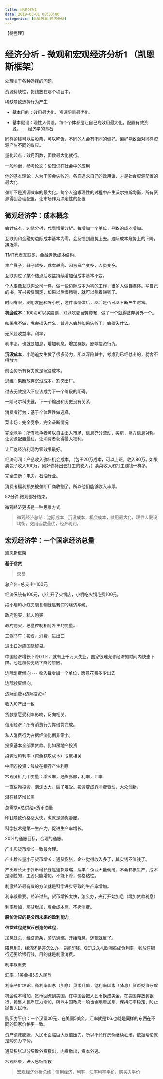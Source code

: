 ```yaml
---
title: 经济分析1
date: 2019-06-01 08:00:00
categories: [头脑风暴,经济分析]
---
```


【待整理】
<!--more-->

# 经济分析 - 微观和宏观经济分析1 （凯恩斯框架）

 

处理关于各种选择的问题，

资源稀缺性，把钱放在哪个项目中。

稀缺导致选择行为产生

- 基本目的：效用最大化，资源配置最优化。 

- 基本假设：理性人假设。每个个体都是让自己的效用最大化，配置有效资源。--- 经济学的基石

 

同样的钱可以买股票，可以吃饭，不同的人会有不同的偏好。偏好导致面对同样资源产生不同的效应。

量化起点：效用函数，函数最大化就行。

 

一般均衡，参考论文：论知识在社会中的应用

他的基本理论：人为干预会失败的，各自追求自己的效用话，才是社会资源配置的最大化

 

垄断不是资源效率的最大化。每个人追求理性的过程中产生沃尔拉斯均衡，所有资源得到合理配置。让市场作为决定性的配置

 

## 微观经济学：成本概念

会计成本，边际分析，代表增量分析。每增加一个单位，导致的成本增加。

互联网和金融的边际成本基本为零。会反馈到趋势上去。边际成本趋势上的下降，接近零。

 

TMT代表互联网，金融等低成本结构。

 

生产鞋子，鞋子越多，成本越高，因为资产变多，人员变多。

 

互联网过了某个结点后收益持续增加但成本基本不变。

 

个人要像互联网公司一样，做一些边际成本为零的工作，很多人做自媒体。写自己的书，写书投资固定，如果以后很畅销，就可以躺着赚钱了。

 

时间有限，刷朋友圈和听小明，这件事情做后，以后是否可以不断产生财富。

 

**机会成本**：100块可以买股票，可以吃麦当劳套餐，做了一个就得放弃另外一个。

 

如果我不做，我会损失什么，普通人会想如果失败了，会损失什么。

 

无风险收益率，利率，

 

利率高，也就是加息，增加利息，增加存款，影响投资行为。

 

**沉没成本**，小明追女生做了很多努力，所以深陷其中，考虑到已经付出的，就舍不得放弃。

 

前面的所有努力就是沉没成本。

 

思维：果断放弃沉没成本。割肉出厂。

过去无效投入不应该成为下一个阶段的阻碍。

 

一阶马尔科夫链，下一个输出和历史没有关系

 

消费者行为：基于个体理性做选择，


菜市场：完全竞争，完全垄断情况


完全竞争：所有竞争者可以自由出入市场，信息充分流动，买房，卖方信息对称。让资源配置最优，让消费者获得最大福利。

 

让厂商经济利润为零效果最好。

 

经济利润：产品收入弥补机会成本。（包子20万成本，可以上班，收入80万。如果卖包子收入100万，刚好弥补出去打工的收入。）卖菜收入和打工赚钱一样多。

 

完全垄断：电力，石油行业。

 

消费者福利损失被垄断厂商收割了。所以他们能够收入丰厚。

 

52分钟 微观部分结束。

 

微观经济更多是一种思维方式

 

> 微观经济总结：边际成本，沉没成本，机会成本，效用最大化，理性人假设均衡，效用函数最优，经济利润， 

 

## 宏观经济学：一个国家经济总量

凯恩斯框架

**基于信贷**

> 交易

总产出=总支出=100元

 

经济系统有100元，小红开了火锅店，小明吃火锅花费100元。

 

把小明和小红无限复制就是我们的经济系统。

 

政府购买，私人购买

 

政府购买，总量控制相对外生的变量。

 

三驾马车：投资，消费，进出口

 

进出口对应国际贸易。

 

中国经济增长下降0.1%，就有上千万人失业。国家很难允许经济短时间内快速下降。也是房价无法下降的原因。

 

边际消费倾向 --- 收入每增加一个单位，愿意花费多少出去

 

边际投资倾向，

 

边际消费+边际投资=1

 

收入和产出一致

 

贷款意愿受利率影响，反向相关。

 

信用经济：所有消费行为靠借贷完成。

 

私人消费行为占据经济比例非常小。

 

投资基本全部靠贷款。比如房地产投资

 

投资也和利率（资金获取成本）成反相关

 

中间态投资：钱放在银行产生利息

 

宏观分析几个变量：增长率，通货膨胀，利率，汇率

 

一直依赖投资，泡沫太大，破了难受。投资变成靠消费驱动，大众创新，

 

潜在经济增长率

 

总需求=总供给=货币总量

 

印钱导致价格涨太快，也就是通货膨胀。

 

科学技术是第一生产力。促进生产率增长。

 

20%的通胀目标，合理的通胀。

 

产出和货币增长一致最合理。

 

产出增长量小于货币增长：通货膨胀，企业觉得收入多了，其实钱不值钱了。

 

产出增长大于货币增长就是通货紧缩，后果：企业大量倒闭，不会积极生产，成本是刚性的，工资只能增加，不能下降，价格粘性。

 

刺激经济最有效的方法就是科学进步导致的生产率增加。

 

利率很重要。经济过热，货币增长太快，怎么办，央行开始加息（增加贷款利息）

 

利率增加，房贷增加，资金成本高，不愿消费。

 

**股价对应的是公司未来的盈利能力**。

 

**信贷过程是货币创造的过程**，

 

加息过头，经济萧条，预防通缩，开始降息，逻辑就反了。

 

降息到0，经济还是差怎么办，只能印钱。QE1,2,3,4,欧洲搞成负利率，钱放在银行还要给银行钱，目的就是刺激消费。

 

利率很重要

 

汇率：1美金换6.9人民币

利率平价理论：高利率国家（加息）货币升值，低利率国家（降息）货币贬值导致

机会成本增加，货币回流到美国，在中国会把人民币换成美金，在美国存放到银行，抛售人民币压力增加，所以中国政府一般也会跟着加息，保持汇率稳定，防止抛售人民币。

购买力平价：一个汉堡30元，在美国5美金。汇率就是1:6.也就是同样的东西在不同的国家价格要一致。

资产泡沫膨胀，人民币面临巨大贬值压力，所以不允许房价继续狂涨，依据理论就是购买力平价。

通货膨胀过分导致外资撤出，内资撤出，资本外逃。

宏观结束，进入总结阶段


> 宏观经济分析总结：信用经济，利率，汇率利率平价，购买力平价